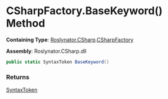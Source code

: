 # CSharpFactory\.BaseKeyword\(\) Method

**Containing Type**: [Roslynator.CSharp](../../README.md)\.[CSharpFactory](../README.md)

**Assembly**: Roslynator\.CSharp\.dll

```csharp
public static SyntaxToken BaseKeyword()
```

### Returns

[SyntaxToken](https://docs.microsoft.com/en-us/dotnet/api/microsoft.codeanalysis.syntaxtoken)

